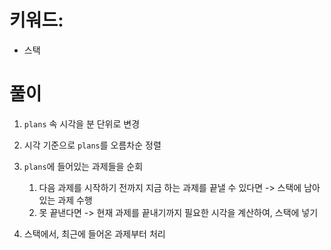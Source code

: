 # 키워드: 
- 스택

# 풀이
1. `plans` 속 시각을 분 단위로 변경
2. 시각 기준으로 `plans`를 오름차순 정렬
3. `plans`에 들어있는 과제들을 순회
    1) 다음 과제를 시작하기 전까지 지금 하는 과제를 끝낼 수 있다면 -> 스택에 남아있는 과제 수행
    2) 못 끝낸다면 -> 현재 과제를 끝내기까지 필요한 시각을 계산하여, 스택에 넣기

4. 스택에서, 최근에 들어온 과제부터 처리

